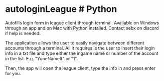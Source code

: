 # autologinLeague    # Python
Autofills login form in league client through terminal. Available on Windows through an app and on Mac with Python installed. Contact sebx on discord if help is needed.

The application allows the user to easily navigate between different accounts through a terminal. All it requires is the user to insert their login info in a txt
file and type either the ingame name or number of the account in the list. E.g. "YoneNameIt" or "1". 

Then, the app will open the league client, type the info in and press enter for you.
